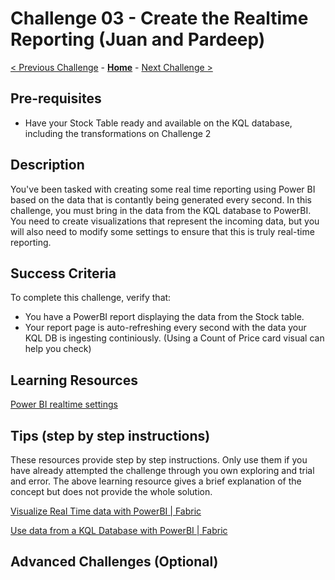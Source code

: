 <!-- REMOVE_ME # Challenge ${suffixNumber} - <Title of Challenge> (remove this from your MD files if you are writing them manually, this is for the automation script) REMOVE_ME -->

<!-- REPLACE_ME (this section will be removed by the automation script) -->
# Challenge 03 - Create the Realtime Reporting (Juan and Pardeep)
<!-- REPLACE_ME (this section will be removed by the automation script) -->

<!-- REMOVE_ME ${navigationLine} (remove this from your MD files if you are writing them manually, this is for the automation script) REMOVE_ME -->

<!-- REPLACE_ME (this section will be removed by the automation script) -->
<!-- If you are using this template manually, ensure the navigation links below are updated to link to the previous and next challenges relative to the current challenge. The "Home" link should always link to the homepage of the hack which is the README.md in the hack's parent directory. -->
[< Previous Challenge](./Challenge-X-1.md) - **[Home](../README.md)** - [Next Challenge >](./Challenge-X+1.md)
<!-- REPLACE_ME (this section will be removed by the automation script) -->


## Pre-requisites

- Have your Stock Table ready and available on the KQL database, including the transformations on Challenge 2

## Description

You've been tasked with creating some real time reporting using Power BI based on the data that is contantly being generated every second. In this challenge, you must bring in the data from the KQL database to PowerBI. You need to create visualizations that represent the incoming data, but you will also need to modify some settings to ensure that this is truly real-time reporting. 

## Success Criteria

To complete this challenge, verify that:
- You have a PowerBI report displaying the data from the Stock table.
- Your report page is auto-refreshing every second with the data your KQL DB is ingesting continiously. (Using a Count of Price card visual can help you check)

## Learning Resources
[Power BI realtime settings](https://learn.microsoft.com/en-us/power-bi/create-reports/desktop-automatic-page-refresh)

## Tips (step by step instructions)
These resources provide step by step instructions. Only use them if you have already attempted the challenge through you own exploring and trial and error. The above learning resource gives a brief explanation of the concept but does not provide the whole solution.

[Visualize Real Time data with PowerBI | Fabric](https://learn.microsoft.com/en-us/fabric/real-time-analytics/create-powerbi-report)

[Use data from a KQL Database with PowerBI | Fabric](https://learn.microsoft.com/en-us/fabric/real-time-analytics/power-bi-data-connector)


## Advanced Challenges (Optional)
